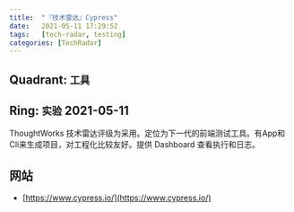 ```yaml
---
title:  "『技术雷达』Cypress"
date:   2021-05-11 17:29:52
tags:   [tech-radar, testing]
categories: [TechRadar]
---
```


## Quadrant: `工具`

## Ring: `实验` 2021-05-11

ThoughtWorks 技术雷达评级为采用。定位为下一代的前端测试工具。有App和Cli来生成项目，对工程化比较友好。提供 Dashboard 查看执行和日志。

## 网站

- [https://www.cypress.io/](https://www.cypress.io/)
